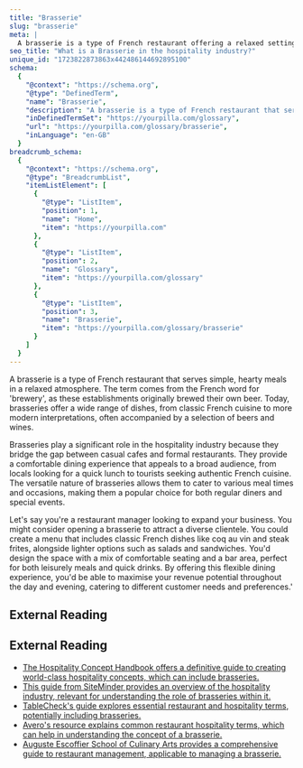 ```yaml
---
title: "Brasserie"
slug: "brasserie"
meta: |
  A brasserie is a type of French restaurant offering a relaxed setting with a menu of hearty, traditional dishes and drinks, often served throughout the day.
seo_title: "What is a Brasserie in the hospitality industry?"
unique_id: "1723822873863x442486144692895100"
schema:
  {
    "@context": "https://schema.org",
    "@type": "DefinedTerm",
    "name": "Brasserie",
    "description": "A brasserie is a type of French restaurant that serves simple, hearty meals in a relaxed atmosphere. The term originates from the French word for 'brewery', and today brasseries serve a range of dishes complemented by beers and wines.",
    "inDefinedTermSet": "https://yourpilla.com/glossary",
    "url": "https://yourpilla.com/glossary/brasserie",
    "inLanguage": "en-GB"
  }
breadcrumb_schema:
  {
    "@context": "https://schema.org",
    "@type": "BreadcrumbList",
    "itemListElement": [
      {
        "@type": "ListItem",
        "position": 1,
        "name": "Home",
        "item": "https://yourpilla.com"
      },
      {
        "@type": "ListItem",
        "position": 2,
        "name": "Glossary",
        "item": "https://yourpilla.com/glossary"
      },
      {
        "@type": "ListItem",
        "position": 3,
        "name": "Brasserie",
        "item": "https://yourpilla.com/glossary/brasserie"
      }
    ]
  }
---
```


A brasserie is a type of French restaurant that serves simple, hearty meals in a relaxed atmosphere. The term comes from the French word for 'brewery', as these establishments originally brewed their own beer. Today, brasseries offer a wide range of dishes, from classic French cuisine to more modern interpretations, often accompanied by a selection of beers and wines.

Brasseries play a significant role in the hospitality industry because they bridge the gap between casual cafes and formal restaurants. They provide a comfortable dining experience that appeals to a broad audience, from locals looking for a quick lunch to tourists seeking authentic French cuisine. The versatile nature of brasseries allows them to cater to various meal times and occasions, making them a popular choice for both regular diners and special events.

Let's say you're a restaurant manager looking to expand your business. You might consider opening a brasserie to attract a diverse clientele. You could create a menu that includes classic French dishes like coq au vin and steak frites, alongside lighter options such as salads and sandwiches. You'd design the space with a mix of comfortable seating and a bar area, perfect for both leisurely meals and quick drinks. By offering this flexible dining experience, you'd be able to maximise your revenue potential throughout the day and evening, catering to different customer needs and preferences.'

## External Reading



## External Reading

*   [The Hospitality Concept Handbook offers a definitive guide to creating world-class hospitality concepts, which can include brasseries.](https://creativesupply.com/en/resources/the-hospitality-concept-handbook/)
*   [This guide from SiteMinder provides an overview of the hospitality industry, relevant for understanding the role of brasseries within it.](https://www.siteminder.com/r/hospitality-industry/)
*   [TableCheck's guide explores essential restaurant and hospitality terms, potentially including brasseries.](https://www.tablecheck.com/en/blog/20-essential-restaurant-hospitality-terms-guide/)
*   [Avero's resource explains common restaurant hospitality terms, which can help in understanding the concept of a brasserie.](https://averoinc.zendesk.com/hc/en-us/articles/7919662845459-Restaurant-Hospitality-Terminology)
*   [Auguste Escoffier School of Culinary Arts provides a comprehensive guide to restaurant management, applicable to managing a brasserie.](https://www.escoffier.edu/blog/hospitality-careers/restaurant-management-101-an-essential-guide/)